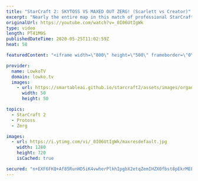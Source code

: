 ```yaml
---
title: "StarCraft 2: SKYTOSS VS MAXED OUT ZERG! (Scarlett vs Creator)"
excerpt: "Nearly the entire map in this match of professional StarCraft 2 gets mined out. In this Zerg versus Protoss I cast a game between Scarlett and Creator. Both players  feel comfortable playing the extreme late game in StarCraft 2 and that's exactly what we get. While the match is being played  I discuss"
originalUrl: https://youtube.com/watch?v=_0I06UtIgWk
type: video
length: PT41M9S
publishedDateTime: 2020-05-25T11:02:59Z
heat: 58

featuredContent: "<iframe width=\"800\" height=\"500\" frameborder=\"0\" src=\"https://www.youtube.com/embed/_0I06UtIgWk\" allow=\"accelerometer; autoplay; encrypted-media; gyroscope; picture-in-picture\" allowfullscreen></iframe>"

provider:
  name: LowkoTV
  domain: lowko.tv
  images:
    - url: https://smartableai.github.io/starcraft2/assets/images/organizations/lowko.tv-50x50.jpg
      width: 50
      height: 50

topics:
  - StarCraft 2
  - Protoss
  - Zerg

images:
  - url: https://i.ytimg.com/vi/_0I06UtIgWk/maxresdefault.jpg
    width: 1280
    height: 720
    isCached: true

secured: "n+EXF6FKQ+Af85RunHD5iK4vwherPlkhIpgbX2etqZemIHZX0fbst8pEkrMEFoRzH6uVn/prBGrPtbUSa15hEPy1g5Q2lfoq0kxORev57/gzs6wuZnlKbpusEW9TO9vvhXAG/MnoALaR2Ykil2se62u8N16909phds+Ooimn5R2xP2byXnexKv5Hk96ejaTnCa6/jDT36BtS1BR4G05Lq0l7S1QUpdYUi7BR3NZ2EiR8jzK2drUYNye8DEWdcjaQyneG3ACYt1WAM6E6BPZGazLlu+//n+fq01eELejzMbxxuZx/Wl7LflpivLQrOMNBvalMuiJtp0dT1qBhhR7sjc/S7njTlYAlIxGqCT9gBJSCzRLzFHcRPmKFInbTdaQCo3la7PJaDl1P3nRfqGDSvHO4htFH9JhBcEAp7klh2QLGwf1MtSB82QmN7JHczDuy;ebYYSwuJb4OFFQYt2hd0Tg=="
---
```


